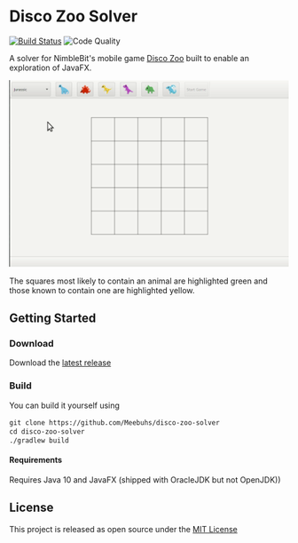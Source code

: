 # Disco Zoo Solver
[![Build Status](https://travis-ci.org/Meebuhs/disco-zoo-solver.svg?branch=master)](https://travis-ci.org/Meebuhs/disco-zoo-solver)
![[Code Quality](https://sonarcloud.io/dashboard?id=Meebuhs_disco-zoo-solver)](https://sonarcloud.io/api/project_badges/measure?project=Meebuhs_disco-zoo-solver&metric=alert_status)

A solver for NimbleBit's mobile game [Disco Zoo](https://en.wikipedia.org/wiki/Disco_Zoo) built to enable an exploration of JavaFX.

![disco-zoo-solver demo](docs/discozoosolver.gif)

The squares most likely to contain an animal are highlighted green and those known to contain one are highlighted yellow.

## Getting Started

### Download

Download the [latest release](https://github.com/Meebuhs/disco-zoo-solver/releases)

### Build 
You can build it yourself using
```
git clone https://github.com/Meebuhs/disco-zoo-solver
cd disco-zoo-solver
./gradlew build 
```

#### Requirements

Requires Java 10 and JavaFX (shipped with OracleJDK but not OpenJDK))

## License

This project is released as open source under the [MIT License](https://opensource.org/licenses/MIT)
